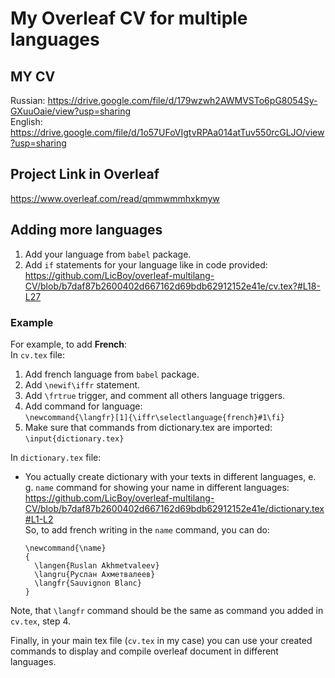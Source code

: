 # My Overleaf CV for multiple languages

## MY CV
Russian: https://drive.google.com/file/d/179wzwh2AWMVSTo6pG8054Sy-GXuuOaie/view?usp=sharing <br>
English: https://drive.google.com/file/d/1o57UFoVIgtvRPAa014atTuv550rcGLJO/view?usp=sharing

## Project Link in Overleaf
https://www.overleaf.com/read/qmmwmmhxkmyw

## Adding more languages
1. Add your language from `babel` package.
2. Add `if` statements for your language like in code provided:
https://github.com/LicBoy/overleaf-multilang-CV/blob/b7daf87b2600402d667162d69bdb62912152e41e/cv.tex?#L18-L27

### Example
For example, to add **French**: <br>
In `cv.tex` file:
1. Add french language from `babel` package.
2. Add `\newif\iffr` statement.
3. Add `\frtrue` trigger, and comment all others language triggers.
4. Add command for language:<br>
  `\newcommand{\langfr}[1]{\iffr\selectlanguage{french}#1\fi}`
5. Make sure that commands from dictionary.tex are imported: `\input{dictionary.tex}`
  
In `dictionary.tex` file:
- You actually create dictionary with your texts in different languages, e. g. `name` command for showing your name in different languages:<br>
https://github.com/LicBoy/overleaf-multilang-CV/blob/b7daf87b2600402d667162d69bdb62912152e41e/dictionary.tex#L1-L2 <br>
So, to add french writing in the `name` command, you can do: 
  ```
  \newcommand{\name}
  {
    \langen{Ruslan Akhmetvaleev}
    \langru{Руслан Ахметвалеев}
    \langfr{Sauvignon Blanc}
  }
  ```
Note, that `\langfr` command should be the same as command you added in `cv.tex`, step 4.

Finally, in your main tex file (`cv.tex` in my case) you can use your created commands to display and compile overleaf document in different languages.
